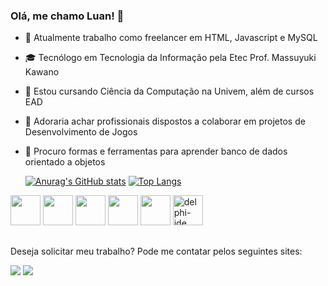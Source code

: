 ### Olá, me chamo Luan! 👋

- 🔭 Atualmente trabalho como freelancer em HTML, Javascript e MySQL
- 🎓 Tecnólogo em Tecnologia da Informação pela Etec Prof. Massuyuki Kawano
- 📖 Estou cursando Ciência da Computação na Univem, além de cursos EAD
- 👯 Adoraria achar profissionais dispostos a colaborar em projetos de Desenvolvimento de Jogos
- 🤔 Procuro formas e ferramentas para aprender banco de dados orientado a objetos

  [![Anurag's GitHub stats](https://github-readme-stats.vercel.app/api?username=LnGtt&show_icons=true&count_private=true&include_all_commits=true&theme=cobalt&locale=pt-br)](https://github.com/anuraghazra/github-readme-stats)
  [![Top Langs](https://github-readme-stats.vercel.app/api/top-langs/?username=LnGtt&layout=compact&theme=cobalt&locale=pt-br)](https://github.com/anuraghazra/github-readme-stats)

<div>
  <img width="48" height="48" src="https://cdn.jsdelivr.net/gh/devicons/devicon/icons/html5/html5-original.svg" /> <img width="48" height="48" src="https://cdn.jsdelivr.net/gh/devicons/devicon/icons/css3/css3-original.svg" /> <img width="48" height="48" src="https://cdn.jsdelivr.net/gh/devicons/devicon/icons/javascript/javascript-original.svg" /> <img width="48" height="48" src="https://cdn.jsdelivr.net/gh/devicons/devicon/icons/mysql/mysql-original.svg" /> <img width="48" height="48" src="https://cdn.jsdelivr.net/gh/devicons/devicon/icons/python/python-original.svg" /> <img width="48" height="48" src="https://img.icons8.com/color/48/delphi-ide.png" alt="delphi-ide"/>
</div>

##
Deseja solicitar meu trabalho? Pode me contatar pelos seguintes sites:
<div>
  <a href="https://www.linkedin.com/in/luan-girotto-602b56239/" target="_blank"><img src="https://img.shields.io/badge/LinkedIn-0077B5?style=for-the-badge&logo=linkedin&logoColor=white" target="_blank"></a>
  <a href="mailto:luan.girotto.am@gmail.com"><img src="https://img.shields.io/badge/Gmail-D14836?style=for-the-badge&logo=gmail&logoColor=white" target="_blank"></a>
</div>
